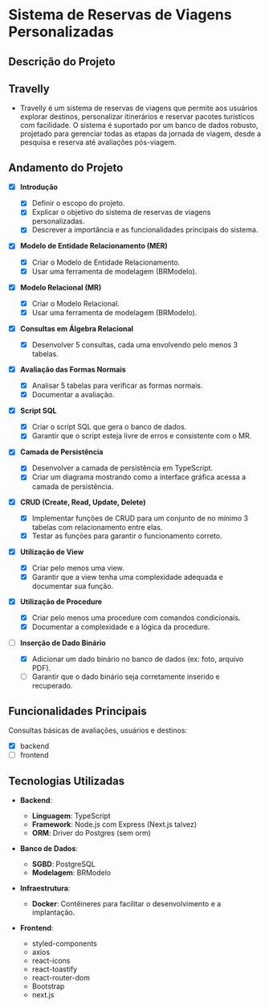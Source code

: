 # **Sistema de Reservas de Viagens Personalizadas**

## **Descrição do Projeto**

## Travelly

- Travelly é um sistema de reservas de viagens que permite aos usuários explorar destinos, personalizar itinerários e reservar pacotes turísticos com facilidade. O sistema é suportado por um banco de dados robusto, projetado para gerenciar todas as etapas da jornada de viagem, desde a pesquisa e reserva até avaliações pós-viagem.

## **Andamento do Projeto**

- [x] **Introdução**

  - [x] Definir o escopo do projeto.
  - [x] Explicar o objetivo do sistema de reservas de viagens personalizadas.
  - [x] Descrever a importância e as funcionalidades principais do sistema.

- [x] **Modelo de Entidade Relacionamento (MER)**

  - [x] Criar o Modelo de Entidade Relacionamento.
  - [x] Usar uma ferramenta de modelagem (BRModelo).

- [x] **Modelo Relacional (MR)**

  - [x] Criar o Modelo Relacional.
  - [x] Usar uma ferramenta de modelagem (BRModelo).

- [x] **Consultas em Álgebra Relacional**

  - [x] Desenvolver 5 consultas, cada uma envolvendo pelo menos 3 tabelas.

- [x] **Avaliação das Formas Normais**

  - [x] Analisar 5 tabelas para verificar as formas normais.
  - [x] Documentar a avaliação.

- [x] **Script SQL**

  - [x] Criar o script SQL que gera o banco de dados.
  - [x] Garantir que o script esteja livre de erros e consistente com o MR.

- [x] **Camada de Persistência**

  - [x] Desenvolver a camada de persistência em TypeScript.
  - [x] Criar um diagrama mostrando como a interface gráfica acessa a camada de persistência.

- [x] **CRUD (Create, Read, Update, Delete)**

  - [x] Implementar funções de CRUD para um conjunto de no mínimo 3 tabelas com relacionamento entre elas.
  - [x] Testar as funções para garantir o funcionamento correto.

- [x] **Utilização de View**

  - [x] Criar pelo menos uma view.
  - [x] Garantir que a view tenha uma complexidade adequada e documentar sua função.

- [x] **Utilização de Procedure**

  - [x] Criar pelo menos uma procedure com comandos condicionais.
  - [x] Documentar a complexidade e a lógica da procedure.

- [ ] **Inserção de Dado Binário**
  - [x] Adicionar um dado binário no banco de dados (ex: foto, arquivo PDF).
  - [ ] Garantir que o dado binário seja corretamente inserido e recuperado.

## **Funcionalidades Principais**

Consultas básicas de avaliações, usuários e destinos:

- [x] backend
- [ ] frontend

## **Tecnologias Utilizadas**

- **Backend**:
  - **Linguagem**: TypeScript
  - **Framework**: Node.js com Express (Next.js talvez)
  - **ORM**: Driver do Postgres (sem orm)
- **Banco de Dados**:
  - **SGBD**: PostgreSQL
  - **Modelagem**: BRModelo
- **Infraestrutura**:
  - **Docker**: Contêineres para facilitar o desenvolvimento e a implantação.

- **Frontend**:
  - styled-components
  - axios
  - react-icons
  - react-toastify
  - react-router-dom
  - Bootstrap
  - next.js
